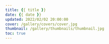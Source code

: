 ```yaml
---
title: {{ title }}
date: {{ date }}
updated: 2022/02/02 20:00:00
cover: /gallery/covers/cover.jpg
thumbnail: /gallery/thumbnails/thumbnail.jpg
toc: true
---
```

